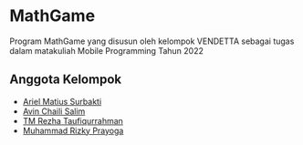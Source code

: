 # MathGame

Program MathGame yang disusun oleh kelompok VENDETTA sebagai tugas dalam
matakuliah Mobile Programming Tahun 2022
## Anggota Kelompok

- [Ariel Matius Surbakti](https://www.github.com/octokatherine)
- [Avin Chaili Salim](https://github.com/AvinChailiSalim)
- [TM Rezha Taufiqurrahman]()
- [Muhammad Rizky Prayoga](https://github.com/mrzkypryg)
